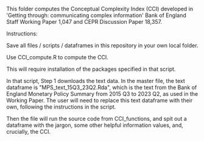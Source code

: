 This folder computes the Conceptual Complexity Index (CCI) developed in 'Getting through: communicating complex information' Bank of England Staff Working Paper 1,047 and CEPR Discussion Paper 18,357. 

Instructions: 

Save all files / scripts / dataframes in this repository in your own local folder. 

Use CCI_compute.R to compute the CCI. 

This will require installation of the packages specified in that script. 

In that script, Step 1 downloads the text data. In the master file, the text dataframe is "MPS_text_15Q3_23Q2.Rda", which is the text from the Bank of England Monetary Policy Summary from 2015 Q3 to 2023 Q2, as used in the Working Paper. The user will need to replace this text dataframe with their own, following the instructions in the script.

Then the file will run the source code from CCI_functions, and spit out a dataframe with the jargon, some other helpful information values, and, crucially, the CCI. 
